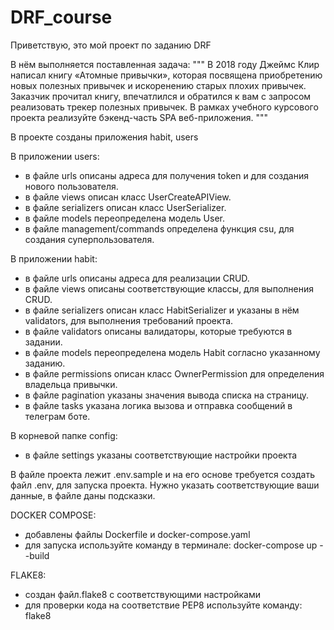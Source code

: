 # DRF_course

Приветствую, это мой проект по заданию DRF

В нём выполняется поставленная задача:
"""
В 2018 году Джеймс Клир написал книгу «Атомные привычки», которая посвящена приобретению новых полезных привычек и искоренению старых плохих привычек.
Заказчик прочитал книгу, впечатлился и обратился к вам с запросом реализовать трекер полезных привычек.
В рамках учебного курсового проекта реализуйте бэкенд-часть SPA веб-приложения.
"""

В проекте созданы приложения habit, users 

В приложении users:
  - в файле urls описаны адреса для получения token и для создания нового пользователя.
  - в файле views описан класс UserCreateAPIView.
  - в файле serializers описан класс UserSerializer.
  - в файле models переопределена модель User.
  - в файле management/commands определена функция csu, для создания суперпользователя.

В приложении habit:
  - в файле urls описаны адреса для реализации CRUD.
  - в файле views описаны соответствующие классы, для выполнения CRUD. 
  - в файле serializers описан класс HabitSerializer и указаны в нём validators, для выполнения требований проекта.
  - в файле validators описаны валидаторы, которые требуются в задании.
  - в файле models переопределена модель Habit согласно указанному заданию.
  - в файле permissions описан класс OwnerPermission для определения владельца привычки.
  - в файле pagination указаны значения вывода списка на страницу.
  - в файле tasks указана логика вызова и отправка сообщений в телеграм боте.

В корневой папке config:
  - в файле settings указаны соответствующие настройки проекта 

В файле проекта лежит .env.sample и на его основе требуется создать файл .env, для запуска проекта.
Нужно указать соответствующие ваши данные, в файле даны подсказки.

DOCKER COMPOSE:
  - добавлены файлы Dockerfile и docker-compose.yaml
  - для запуска используйте команду в терминале:
    docker-compose up --build
        
FLAKE8:
  - создан файл.flake8 с соответствующими настройками
  - для проверки кода на соответствие PEP8 используйте команду:
      flake8